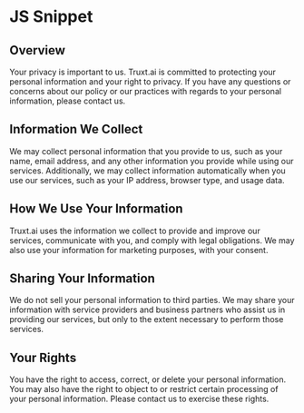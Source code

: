 

# JS Snippet

## Overview
Your privacy is important to us. Truxt.ai is committed to protecting your personal information and your right to privacy. If you have any questions or concerns about our policy or our practices with regards to your personal information, please contact us.

## Information We Collect
We may collect personal information that you provide to us, such as your name, email address, and any other information you provide while using our services. Additionally, we may collect information automatically when you use our services, such as your IP address, browser type, and usage data.

## How We Use Your Information
Truxt.ai uses the information we collect to provide and improve our services, communicate with you, and comply with legal obligations. We may also use your information for marketing purposes, with your consent.

## Sharing Your Information
We do not sell your personal information to third parties. We may share your information with service providers and business partners who assist us in providing our services, but only to the extent necessary to perform those services.

## Your Rights
You have the right to access, correct, or delete your personal information. You may also have the right to object to or restrict certain processing of your personal information. Please contact us to exercise these rights.


